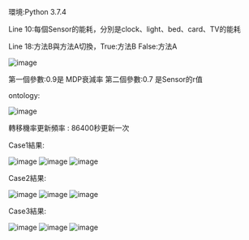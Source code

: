 環境:Python 3.7.4

Line 10:每個Sensor的能耗，分別是clock、light、bed、card、TV的能耗

Line 18:方法B與方法A切換，True:方法B False:方法A

 ![image](https://github.com/ice71115/MDP/blob/master/image/instruction.png)
 
第一個參數:0.9是 MDP衰減率
第二個參數:0.7 是Sensor的r值

ontology:

![image](https://github.com/ice71115/MDP/blob/master/image/ontology.png)

轉移機率更新頻率 : 86400秒更新一次


Case1結果:

![image](https://github.com/ice71115/MDP/blob/master/Results/case1/0.7.png)
![image](https://github.com/ice71115/MDP/blob/master/Results/case1/0.8.png)
![image](https://github.com/ice71115/MDP/blob/master/Results/case1/0.9.png)

Case2結果:

![image](https://github.com/ice71115/MDP/blob/master/Results/case2/0.7.png)
![image](https://github.com/ice71115/MDP/blob/master/Results/case2/0.8.png)
![image](https://github.com/ice71115/MDP/blob/master/Results/case2/0.9.png)

Case3結果:

![image](https://github.com/ice71115/MDP/blob/master/Results/case3/0.7.png)
![image](https://github.com/ice71115/MDP/blob/master/Results/case3/0.8.png)
![image](https://github.com/ice71115/MDP/blob/master/Results/case3/0.9.png)

